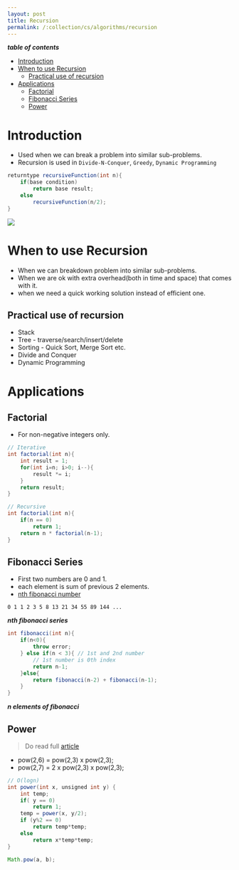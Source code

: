 ```yaml
---
layout: post
title: Recursion
permalink: /:collection/cs/algorithms/recursion
---
```


***table of contents***
- [Introduction](#introduction)
- [When to use Recursion](#when-to-use-recursion)
  - [Practical use of recursion](#practical-use-of-recursion)
- [Applications](#applications)
  - [Factorial](#factorial)
  - [Fibonacci Series](#fibonacci-series)
  - [Power](#power)

# Introduction
- Used when we can break a problem into similar sub-problems.
- Recursion is used in `Divide-N-Conquer`, `Greedy`, `Dynamic Programming`

```java
returntype recursiveFunction(int n){
    if(base condition)
        return base result;
    else
        recursiveFunction(n/2);
}
```

![]({{site.cdn}}/cse/algo/recursion/recursion-vs-iteration.png)

# When to use Recursion
- When we can breakdown problem into similar sub-problems.
- When we are ok with extra overhead(both in time and space) that comes with it.
- when we need a quick working solution instead of efficient one.

## Practical use of recursion
- Stack
- Tree - traverse/search/insert/delete
- Sorting - Quick Sort, Merge Sort etc.
- Divide and Conquer
- Dynamic Programming

# Applications

## Factorial
- For non-negative integers only.

```java
// Iterative
int factorial(int n){
    int result = 1;
    for(int i=n; i>0; i--){
        result *= i;
    }
    return result;
}
```
```java
// Recursive
int factorial(int n){
    if(n == 0)
        return 1;
    return n * factorial(n-1);
}
```

## Fibonacci Series
- First two numbers are 0 and 1.
- each element is sum of previous 2 elements.
- [nth fibonacci number](https://www.geeksforgeeks.org/program-for-nth-fibonacci-number/)

```
0 1 1 2 3 5 8 13 21 34 55 89 144 ...
```

***nth fibonacci series***
```java
int fibonacci(int n){
    if(n<0){
        throw error;
    } else if(n < 3){ // 1st and 2nd number
        // 1st number is 0th index
        return n-1;
    }else{
        return fibonacci(n-2) + fibonacci(n-1);
    }
}
```

***n elements of fibonacci***

## Power

> Do read full [article](https://guide.freecodecamp.org/algorithms/exponentiation)

* pow(2,6) = pow(2,3) x pow(2,3);
* pow(2,7) = 2 x pow(2,3) x pow(2,3);
```java
// O(logn)
int power(int x, unsigned int y) { 
    int temp; 
    if( y == 0) 
        return 1; 
    temp = power(x, y/2); 
    if (y%2 == 0) 
        return temp*temp; 
    else
        return x*temp*temp; 
} 
```
```java
Math.pow(a, b);
```